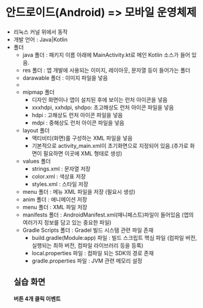 <h1 style="padding : 3px; border-bottom:1px; outset;">안드로이드(Android) => 모바일 운영체제</h1>
<p>
  <ul>
    <li>리눅스 커널 위에서 동작</li>
    <li>개발 언어 : Java|Kotlin</li>
    <li>폴더
      <ul>
        <li>java 폴더 : 패키지 이름 아래에 MainActivity.kt로 메인 Kotlin 소스가 들어 있음. </li>
        <li>res 폴더 : 앱 개발에 사용되는 이미지, 레이아웃, 문자열 등이 들어가는 폴더</li>
        <li>darawable 폴더 : 이미지 파일을 넣음<li>
        <li>mipmap 폴더
          <ul>
            <li>디자인 화면이나 앱이 설치된 후에 보이는 런처 아이콘을 넣음</li>
            <li>xxxhdpi, xxhdpi, shdpo: 초고해상도 런처 아이콘 파일을 넣음</li>
            <li>hdpi : 고해상도 런처 아이콘 파일을 넣음</li>
            <li>mdpi : 중해상도 런처 아이콘 파일을 넣음</li>
          </ul>
        </li>
        <li>layout 폴더
          <ul>
            <li>액티비티(화면)를 구성하는 XML 파일을 넣음</li>
            <li>기본적으로 activity_main.xml이 초기화면으로 지정되어 있음.(추가로 화면이 필요하면 이곳에 XML 형태로 생성)</li>
          </ul>
        </li>
        <li>values 폴더
          <ul>
            <li>strings.xml : 문자열 저장</li>
            <li>color.xml : 색상표 저장</li>
            <li>styles.xml : 스타일 저장</li>
          </ul>
        </li>
        <li>menu 폴더 : 메뉴 XML 파일을 저장 (필요시 생성)</li>
        <li>anim 폴더 : 애니메이션 저장</li>
        <li>menu 폴더 : XML 파일 저장</li>
        <li>manifests 폴더 : AndroidManifest.xml(매니페스트)파일이 들어있음 (앱의 여러가지 정보를 담고 있는 중요한 파일)</li>
        <li>Gradle Scripts 폴더 : Gradel 빌드 시스템 관련 파일 존재
          <ul>
            <li>build.gradle(Module:app) 파일 : 빌드 스크립트 핵심 파일 (컴파일 버전, 실행되는 최하 버전, 컴파일 라이브러리 등을 등록)</li>
            <li>local.properties 파일 : 컴파일 되는 SDK의 경로 존재</li>
            <li>gradle.properties 파일 : JVM 관련 메모리 설정</li>
          </ul>
        </li>
      </li>
   </ul>
</p>

      
<h2>실습 화면</h2>
  <h4>버튼 4개 클릭 이벤트</h4>
